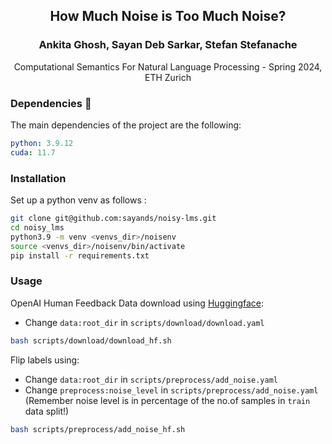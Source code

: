 <div align='center'>
<h2 align="center">How Much Noise is Too Much Noise? </h2>
<h3 align="center">Ankita Ghosh, Sayan Deb Sarkar, Stefan Stefanache </h3>
Computational Semantics For Natural Language Processing - Spring 2024, ETH Zurich 

</div>

### Dependencies :memo:
The main dependencies of the project are the following:
```yaml
python: 3.9.12
cuda: 11.7
```

### Installation
Set up a python venv as follows :
```bash
git clone git@github.com:sayands/noisy-lms.git
cd noisy_lms
python3.9 -m venv <venvs_dir>/noisenv
source <venvs_dir>/noisenv/bin/activate
pip install -r requirements.txt
```

### Usage
OpenAI Human Feedback Data download using [Huggingface](https://huggingface.co/datasets/openai/summarize_from_feedback):

- Change `data:root_dir` in `scripts/download/download.yaml`
```bash
bash scripts/download/download_hf.sh
```

Flip labels using:
- Change `data:root_dir` in `scripts/preprocess/add_noise.yaml`
- Change `preprocess:noise_level` in `scripts/preprocess/add_noise.yaml` (Remember noise level is in percentage of the no.of samples in `train` data split!)
```bash
bash scripts/preprocess/add_noise_hf.sh
```


